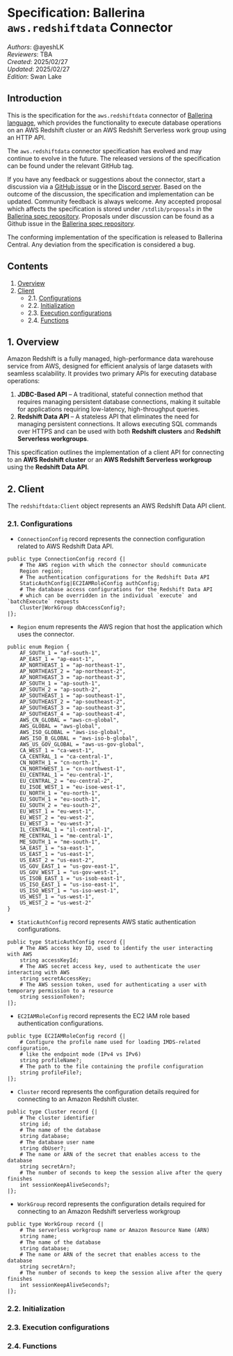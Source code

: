 # Specification: Ballerina `aws.redshiftdata` Connector

_Authors_: @ayeshLK \
_Reviewers_: TBA \
_Created_: 2025/02/27 \
_Updated_: 2025/02/27 \
_Edition_: Swan Lake 

## Introduction

This is the specification for the `aws.redshiftdata` connector of [Ballerina language](https://ballerina.io/), which provides the 
functionality to execute database operations on an AWS Redshift cluster or an AWS Redshift Serverless work group using an HTTP API.

The `aws.redshiftdata` connector specification has evolved and may continue to evolve in the future. The released versions of the 
specification can be found under the relevant GitHub tag.

If you have any feedback or suggestions about the connector, start a discussion via a [GitHub issue](https://github.com/ballerina-platform/ballerina-standard-library/issues) 
or in the [Discord server](https://discord.gg/ballerinalang). Based on the outcome of the discussion, the specification and implementation can be updated. Community feedback 
is always welcome. Any accepted proposal which affects the specification is stored under `/stdlib/proposals` in the [Ballerina spec repository](https://github.com/ballerina-platform/ballerina-spec). 
Proposals under discussion can be found as a Github issue in the [Ballerina spec repository](https://github.com/ballerina-platform/ballerina-spec).

The conforming implementation of the specification is released to Ballerina Central. Any deviation from the specification is considered a bug.

## Contents

1. [Overview](#1-overview)
2. [Client](#1-client)
    * 2.1. [Configurations](#21-configurations)
    * 2.2. [Initialization](#22-initialization)
    * 2.3. [Execution configurations](#23-execution-configurations)
    * 2.4. [Functions](#24-functions)

## 1. Overview

Amazon Redshift is a fully managed, high-performance data warehouse service from AWS, designed for efficient analysis of large datasets with seamless scalability. It provides two primary APIs for executing database operations:  

1. **JDBC-Based API** – A traditional, stateful connection method that requires managing persistent database connections, making it suitable for applications requiring low-latency, high-throughput queries.  
2. **Redshift Data API** – A  stateless API that eliminates the need for managing persistent connections. It allows executing SQL commands over HTTPS and can be used with both **Redshift clusters** and **Redshift Serverless workgroups**.  

This specification outlines the implementation of a client API for connecting to an **AWS Redshift cluster** or an **AWS Redshift Serverless workgroup** using the **Redshift Data API**.

## 2. Client

The `redshiftdata:Client` object represents an AWS Redshift Data API client.

### 2.1. Configurations

- `ConnectionConfig` record represents the connection configuration related to AWS Redshift Data API.

```ballerina
public type ConnectionConfig record {|
    # The AWS region with which the connector should communicate
    Region region;
    # The authentication configurations for the Redshift Data API
    StaticAuthConfig|EC2IAMRoleConfig authConfig;
    # The database access configurations for the Redshift Data API 
    # which can be overridden in the individual `execute` and `batchExecute` requests
    Cluster|WorkGroup dbAccessConfig?;
|};
```

- `Region` enum represents the AWS region that host the application which uses the connector.

```ballerina
public enum Region {
    AF_SOUTH_1 = "af-south-1",
    AP_EAST_1 = "ap-east-1",
    AP_NORTHEAST_1 = "ap-northeast-1",
    AP_NORTHEAST_2 = "ap-northeast-2",
    AP_NORTHEAST_3 = "ap-northeast-3",
    AP_SOUTH_1 = "ap-south-1",
    AP_SOUTH_2 = "ap-south-2",
    AP_SOUTHEAST_1 = "ap-southeast-1",
    AP_SOUTHEAST_2 = "ap-southeast-2",
    AP_SOUTHEAST_3 = "ap-southeast-3",
    AP_SOUTHEAST_4 = "ap-southeast-4",
    AWS_CN_GLOBAL = "aws-cn-global",
    AWS_GLOBAL = "aws-global",
    AWS_ISO_GLOBAL = "aws-iso-global",
    AWS_ISO_B_GLOBAL = "aws-iso-b-global",
    AWS_US_GOV_GLOBAL = "aws-us-gov-global",
    CA_WEST_1 = "ca-west-1",
    CA_CENTRAL_1 = "ca-central-1",
    CN_NORTH_1 = "cn-north-1",
    CN_NORTHWEST_1 = "cn-northwest-1",
    EU_CENTRAL_1 = "eu-central-1",
    EU_CENTRAL_2 = "eu-central-2",
    EU_ISOE_WEST_1 = "eu-isoe-west-1",
    EU_NORTH_1 = "eu-north-1",
    EU_SOUTH_1 = "eu-south-1",
    EU_SOUTH_2 = "eu-south-2",
    EU_WEST_1 = "eu-west-1",
    EU_WEST_2 = "eu-west-2",
    EU_WEST_3 = "eu-west-3",
    IL_CENTRAL_1 = "il-central-1",
    ME_CENTRAL_1 = "me-central-1",
    ME_SOUTH_1 = "me-south-1",
    SA_EAST_1 = "sa-east-1",
    US_EAST_1 = "us-east-1",
    US_EAST_2 = "us-east-2",
    US_GOV_EAST_1 = "us-gov-east-1",
    US_GOV_WEST_1 = "us-gov-west-1",
    US_ISOB_EAST_1 = "us-isob-east-1",
    US_ISO_EAST_1 = "us-iso-east-1",
    US_ISO_WEST_1 = "us-iso-west-1",
    US_WEST_1 = "us-west-1",
    US_WEST_2 = "us-west-2"
}
```

- `StaticAuthConfig` record represents AWS static authentication configurations.  

```ballerina
public type StaticAuthConfig record {|
    # The AWS access key ID, used to identify the user interacting with AWS
    string accessKeyId;
    # The AWS secret access key, used to authenticate the user interacting with AWS
    string secretAccessKey;
    # The AWS session token, used for authenticating a user with temporary permission to a resource
    string sessionToken?;
|};
```

- `EC2IAMRoleConfig` record represents the EC2 IAM role based authentication configurations.

```ballerina
public type EC2IAMRoleConfig record {|
    # Configure the profile name used for loading IMDS-related configuration,
    # like the endpoint mode (IPv4 vs IPv6)
    string profileName?;
    # The path to the file containing the profile configuration
    string profileFile?;
|};
```

- `Cluster` record represents the configuration details required for connecting to an Amazon Redshift cluster.

```ballerina
public type Cluster record {|
    # The cluster identifier 
    string id;
    # The name of the database
    string database;
    # The database user name
    string dbUser?;
    # The name or ARN of the secret that enables access to the database
    string secretArn?;
    # The number of seconds to keep the session alive after the query finishes
    int sessionKeepAliveSeconds?;
|};
```

- `WorkGroup` record represents the configuration details required for connecting to an Amazon Redshift serverless workgroup

```ballerina
public type WorkGroup record {|
    # The serverless workgroup name or Amazon Resource Name (ARN)
    string name;
    # The name of the database
    string database;
    # The name or ARN of the secret that enables access to the database
    string secretArn?;
    # The number of seconds to keep the session alive after the query finishes
    int sessionKeepAliveSeconds?;
|};
```

### 2.2. Initialization

### 2.3. Execution configurations

### 2.4. Functions
